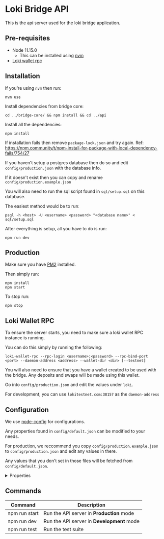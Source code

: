 # Loki Bridge API

This is the api server used for the loki bridge application.

## Pre-requisites
  - Node 11.15.0
    - This can be installed using [nvm](https://github.com/nvm-sh/nvm)
  - [Loki wallet rpc](https://github.com/loki-project/loki/releases)

## Installation

If you're using `nvm` then run:
```
nvm use
```

Install dependencies from bridge core:
```
cd ../bridge-core/ && npm install && cd ../api
```

Install all the dependencies:
```
npm install
```
If installation fails then remove `package-lock.json` and try again. Ref: https://npm.community/t/npm-install-for-package-with-local-dependency-fails/754/27

If you haven't setup a postgres database then do so and edit `config/production.json` with the database info.

If it doesn't exist then you can copy and rename `config/production.example.json`

You will also need to run the sql script found in `sql/setup.sql` on this database.

The easiest method would be to run:
```
psql -h <host> -U <username> <password> "<database name>" < sql/setup.sql
```

After everything is setup, all you have to do is run:
```
npm run dev
```

## Production

Make sure you have [PM2](http://pm2.keymetrics.io/docs/usage/quick-start/) installed.

Then simply run:
```
npm install
npm start
```

To stop run:
```
npm stop
```

## Loki Wallet RPC

To ensure the server starts, you need to make sure a loki wallet RPC instance is running.

You can do this simply by running the following:
```
loki-wallet-rpc --rpc-login <username>:<password> --rpc-bind-port <port> --daemon-address <address> --wallet-dir <dir> [--testnet]
```

You will also need to ensure that you have a wallet created to be used with the bridge. Any deposits and swaps will be made using this wallet.

Go into `config/production.json` and edit the values under `loki`.

For development, you can use `lokitestnet.com:38157` as the `daemon-address`

## Configuration

We use [node-config](https://github.com/lorenwest/node-config) for configurations.

Any properties found in `config/default.json` can be modified to your needs.

For production, we reccommend you copy `config/production.example.json` to `config/production.json` and edit any values in there.


Any values that you don't set in those files will be fetched from `config/default.json`.

<details>
<summary>Properties</summary>

### Descriptions

| Property | Description |
| --- | --- |
| serverPort | The port to run the server on |
| useAPIEncryption | Whether to encrypt `POST` requests |

#### Binance

| Property | Description |
| --- | --- |
| api | The binance api url |
| network | The binance network (testnet/production) |
| symbol | The symbol of the token you are swapping |
| depositAddress | The address to where users will deposit the binance currency to |

#### Database
| Property | Description |
| --- | --- |
| host | The ip or address of the database |
| port | The database port |
| database | The name of the database to use |
| user | The database user |
| password | The database password |

#### Loki

| Property | Description |
| --- | --- |
| withdrawalFee | The amount of loki to deduct upon withdrawing |
| walletRPC.host | The ip or address where the RPC can be accessed |
| walletRPC.port | The RPC port |
| walletRPC.username | The RPC username |
| walletRPC.password | The RPC password |
| wallet.filename | The name of the wallet to use for swaps.<br>This is where you will receive and send loki |
| wallet.password | The password of the wallet |
| wallet.accountIndex | The account index to use for the wallet |

</details>

## Commands

| Command | Description |
| --- | --- |
| npm run start | Run the API server in **Production** mode |
| npm run dev | Run the API server in **Development** mode |
| npm run test | Run the test suite |
